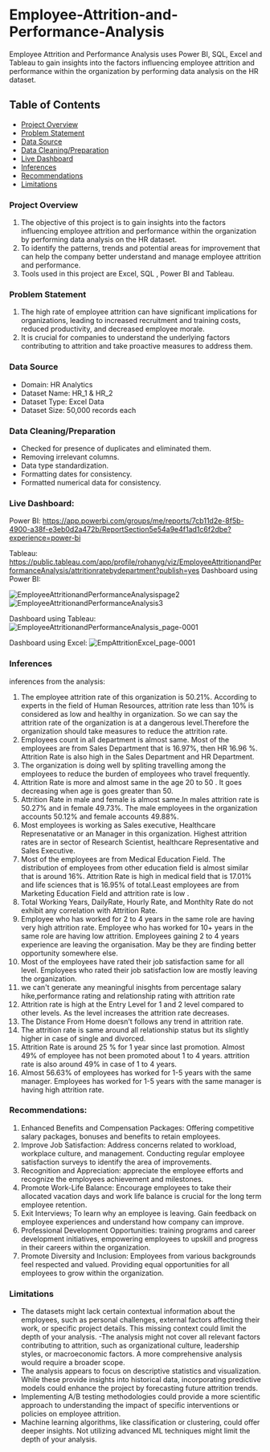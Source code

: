 # Employee-Attrition-and-Performance-Analysis
Employee Attrition and Performance Analysis uses Power BI, SQL, Excel and Tableau to gain insights into the factors influencing employee attrition and performance within the organization by performing data analysis on the HR dataset. 

## Table of Contents
- [Project Overview](#project-overview)
- [Problem Statement](#problem-statement)
- [Data Source](#data-source)
- [Data Cleaning/Preparation](#data-cleaningpreparation)
- [Live Dashboard](#live-dashboard)
- [Inferences](#inferences)
- [Recommendations](#recommendations)
- [Limitations](#limitations)
  
### Project Overview
1. The objective of this project is to gain insights into the factors influencing employee attrition and performance within the
organization by performing data analysis on the HR dataset.
2. To identify the patterns, trends and potential areas for improvement that can help the company better understand and manage
employee attrition and performance.
3. Tools used in this project are Excel, SQL , Power BI and Tableau.

### Problem Statement
1. The high rate of employee attrition can have significant implications for organizations, leading to increased recruitment and training
costs, reduced productivity, and decreased employee morale.
2. It is crucial for companies to understand the underlying factors contributing to attrition and take proactive measures to address
them.

### Data Source
- Domain:
HR Analytics
- Dataset Name: 
HR_1 & HR_2
- Dataset Type: 
Excel Data
- Dataset Size: 
50,000 records each

### Data Cleaning/Preparation

- Checked for presence of duplicates and eliminated them.
- Removing irrelevant columns.
- Data type standardization.
- Formatting dates for consistency.
- Formatted numerical data for consistency.

### Live Dashboard:
Power BI:
https://app.powerbi.com/groups/me/reports/7cb11d2e-8f5b-4900-a38f-e3eb0d2a472b/ReportSection5e54a9e4f1ad1c6f2dbe?experience=power-bi

Tableau:
https://public.tableau.com/app/profile/rohanyg/viz/EmployeeAttritionandPerformanceAnalysis/attritionratebydepartment?publish=yes
Dashboard using Power BI:

![EmployeeAttritionandPerformanceAnalysispage2](https://github.com/rohanyg/Employee-Attrition-and-Performance-Analysis/assets/136742005/60d6fe1b-e426-4fd7-bfe9-30d963fec482)
![EmployeeAttritionandPerformanceAnalysis3](https://github.com/rohanyg/Employee-Attrition-and-Performance-Analysis/assets/136742005/7b73d90e-65b0-4256-a7b3-80a7ef72c399)

Dashboard using Tableau:
![EmployeeAttritionandPerformanceAnalysis_page-0001](https://github.com/rohanyg/Employee-Attrition-and-Performance-Analysis/assets/136742005/7b123a39-d81d-46e5-aef7-4e8762d576f6)

Dashboard using Excel:
![EmpAttritionExcel_page-0001](https://github.com/rohanyg/Employee-Attrition-and-Performance-Analysis/assets/136742005/97de8911-614f-441b-b16d-4633d9bcdf40)

### Inferences
inferences from the analysis:
1. The employee attrition rate of this organization is 50.21%. According to experts in the field of Human Resources, attrition rate less than 10%  is considered as low and healthy in organization.
So we can say the attrition rate of the organization is at a dangerous level.Therefore the organization should take measures to reduce the attrition rate.
2. Employees count in all department is almost same. Most of the employees are from Sales Department that is 16.97%, then HR 16.96 %. Attrition Rate is also high in the Sales Department and HR Department.
3. The organization is doing well by spliting travelling among the employees to reduce the burden of employees who travel frequently.
4. Attrition Rate is more and almost same in the age 20 to 50 . It goes decreasing when age is goes greater than 50.
5. Attrition Rate in male and female is almost same.In males attrition rate  is 50.27% and in female  49.73%.
The male employees in the organization accounts 50.12% and female accounts 49.88%. 
6. Most employees is working as Sales executive, Healthcare Represenatative or an Manager in this organization. Highest attrition rates are in sector of Research Scientist, healthcare Representative and Sales Executive. 
7. Most of the employees are from Medical Education Field. The distribution of employees from other education field is almost similar that is around 16%. Attrition Rate is high in medical field that is 17.01% and life sciences that is 16.95% of total.Least employees are from Marketing Education Field and attrition rate is low .
8. Total Working Years, DailyRate, Hourly Rate, and Monthlty Rate do not exhibit any correlation with Attrition Rate. 
9. Employee who has worked for 2 to 4 years in the same role are having very high attrition rate. Employee who has worked for 10+ years in the same role are having low attrition. Employees gaining 2 to 4 years experience are leaving the organisation. May be they are finding better opportunity somewhere else.
10. Most of the employees have rated their job satisfaction same for all level. Employees who rated their job satisfaction low are mostly leaving the organization.
11. we can't generate any meaningful inisghts from percentage salary hike,performance rating and relationship rating with attrition rate
12. Attrition rate is high at the Entry Level for 1 and 2 level compared to other levels. As the level increases the attrition rate decreases.
13. The Distance From Home doesn't follows any trend in attrition rate.
14. The attrition rate is same around all relationship status but its slightly higher in case of single and divorced.
15. Attrition Rate is around 25 % for 1 year since last promotion. Almost 49% of employee has not been promoted about 1 to 4 years. attrition rate is also around 49% in case of 1 to 4 years.
16. Almost 56.63% of employees has worked for 1-5 years with the same manager. Employees has worked for 1-5 years with the same manager is having high attrition rate.

### Recommendations:
1. Enhanced Benefits and Compensation Packages: Offering competitive salary packages, bonuses and benefits to retain employees.
2. Improve Job Satisfaction: Address concerns related to workload, workplace culture, and management. Conducting regular employee satisfaction surveys to identify the area of improvements.
3. Recognition and Appreciation:  appreciate the employee efforts and recognize the employees achievement and milestones.
4. Promote Work-Life Balance: Encourage employees to take their allocated vacation days and work life balance is crucial for the long term employee retention.
5. Exit Interviews; To learn why an employee is leaving. Gain feedback on employee experiences and understand how company can improve.
6. Professional Development Opportunities: training programs and career development initiatives, empowering employees to upskill and progress in their careers within the organization.
7. Promote Diversity and Inclusion: Employees from various backgrounds feel respected and valued. Providing equal opportunities for all employees to grow within the organization.

### Limitations 
- The datasets might lack certain contextual information about the employees, such as personal challenges, external factors affecting their work, or specific project details. This missing context could limit the depth of your analysis.
-The analysis might not cover all relevant factors contributing to attrition, such as organizational culture, leadership styles, or macroeconomic factors. A more comprehensive analysis would require a broader scope.
- The analysis appears to focus on descriptive statistics and visualization. While these provide insights into historical data, incorporating predictive models could enhance the project by forecasting future attrition trends.
- Implementing A/B testing methodologies could provide a more scientific approach to understanding the impact of specific interventions or policies on employee attrition.
- Machine learning algorithms, like classification or clustering, could offer deeper insights. Not utilizing advanced ML techniques might limit the depth of your analysis.

